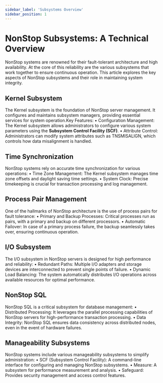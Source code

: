 ```yaml
---
sidebar_label: 'Subsystems Overview'
sidebar_position: 1
---
```


# NonStop Subsystems: A Technical Overview

NonStop systems are renowned for their fault-tolerant architecture and high availability. At the core of this reliability are the various subsystems that work together to ensure continuous operation. This article explores the key aspects of NonStop subsystems and their role in maintaining system integrity.

## Kernel Subsystem
The Kernel subsystem is the foundation of NonStop server management. It configures and maintains subsystem managers, providing essential services for system operation.Key Features:
•	Configuration Management: The Kernel subsystem allows administrators to configure various system parameters using the **Subsystem Control Facility (SCF)**.
•	Attribute Control: Administrators can modify system attributes such as TNSMISALIGN, which controls how data misalignment is handled.

## Time Synchronization
NonStop systems rely on accurate time synchronization for various operations:
•	Time Zone Management: The Kernel subsystem manages time zone offsets and daylight saving time settings.
•	System Clock: Precise timekeeping is crucial for transaction processing and log management.

## Process Pair Management
One of the hallmarks of NonStop architecture is the use of process pairs for fault tolerance:
•	Primary and Backup Processes: Critical processes run as pairs, with a primary and backup on different processors.
•	Automatic Failover: In case of a primary process failure, the backup seamlessly takes over, ensuring continuous operation.

## I/O Subsystem
The I/O subsystem in NonStop servers is designed for high performance and reliability:
•	Redundant Paths: Multiple I/O adapters and storage devices are interconnected to prevent single points of failure.
•	Dynamic Load Balancing: The system automatically distributes I/O operations across available resources for optimal performance.

## NonStop SQL
NonStop SQL is a critical subsystem for database management:
•	Distributed Processing: It leverages the parallel processing capabilities of NonStop servers for high-performance transaction processing.
•	Data Integrity: NonStop SQL ensures data consistency across distributed nodes, even in the event of hardware failures.

## Manageability Subsystems
NonStop systems include various manageability subsystems to simplify administration:
•	SCF (Subsystem Control Facility): A command-line interface for configuring and managing NonStop subsystems.
•	Measure: A subsystem for performance measurement and analysis.
•	Safeguard: Provides security management and access control features.
